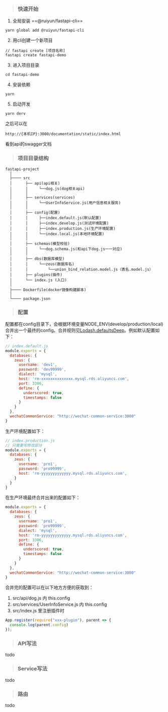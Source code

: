 > ### 快速开始
1. 全局安装 ==@ruiyun/fastapi-cli==
```
yarn global add @ruiyun/fastapi-cli
```

2. 用cli创建一个新项目
```
// fastapi create [项目名称]
fastapi create fastapi-demo
```

3. 进入项目目录
```
cd fastapi-demo
```

4. 安装依赖
```
yarn
```

5. 启动开发
```
yarn derv
```
之后可以在
```
http://{本机IP}:3000/documentation/static/index.html
```
看到api的swagger文档



> ### 项目目录结构

```
fastapi-project
  │
  ├──── src
  │      ├── api(api相关)
  │      │     └──dog.js(dog相关api)
  │      │
  │      ├── services(services) 
  │      │     └──UserInfoService.js(用户信息相关服务)
  │      │
  │      ├── config(配置)
  │      │     ├──index.default.js(默认配置)
  │      │     ├──index.develop.js(测试环境配置)
  │      │     ├──index.production.js(生产环境配置)
  │      │     └──index.local.js(本地环境配置)
  │      │
  │      ├── schemas(模型校验)
  │      │     └──dog.schema.js(和api下dog.js一一对应)
  │      │
  │      ├── dbs(数据库模型)
  │      │     └──zeus(数据库名)
  │      │         └──union_bind_relation.model.js（表名.model.js）
  │      ├── plugins(插件)
  │      └── index.js (入口)
  │
  ├──── Dockerfile(docker镜像构建脚本)
  │
  └──── package.json
```

> ### 配置
配置都在config目录下，会根据环境变量NODE_ENV(develop/production/local)合并出一个最终的config。合并规则见[Lodash.defaultsDeep](https://lodash.com/docs/4.17.11#defaultsDeep)。例如默认配置如下：

```javascript
// index.default.js
module.exports = {
  databases: {
    zeus: {
      username: 'dev1',
      password: 'dev99999',
      dialect: 'mysql',
      host: 'rm-xxxxxxxxxxxxxx.mysql.rds.aliyuncs.com',
      port: 3306,
      define: {
        underscored: true,
        timestamps: false
      }
    }
  },
  wechatCommonService: "http://wechat-common-service:3000"
}

```
生产环境配置如下：
```javascript
// index.production.js
// 只需要写修改部分
module.exports = {
  databases: {
    zeus: {
      username: 'pro1',
      password: 'pro99999',
      host: 'rm-yyyyyyyyyyyyy.mysql.rds.aliyuncs.com',
    }
  }
}
```

在生产环境最终合并出来的配置如下：
```javascript
module.exports = {
  databases: {
    zeus: {
      username: 'pro1',
      password: 'pro99999',
      dialect: 'mysql',
      host: 'rm-yyyyyyyyyyyyy.mysql.rds.aliyuncs.com',
      port: 3306,
      define: {
        underscored: true,
        timestamps: false
      }
    }
  },
  wechatCommonService: "http://wechat-common-service:3000"
}

```

合并完的配置可以在以下地方方便的获取到：

1. src/api/dog.js 内 this.config
2. src/services/UserInfoService.js 内 this.config
3. src/index.js 里注册插件时

```javascript
App.register(require("xxx-plugin"), parent => {
  console.log(parent.config)
});
```

> ### API写法

todo

> ### Service写法

todo

> ### 路由

todo
